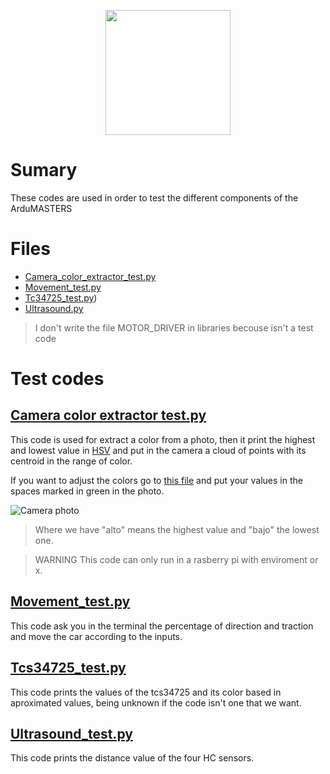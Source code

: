 <p align="center">
  <img width="200" height="200" Src="https://github.com/Ploirad/WRO-2024-ArduMASTERS/assets/148375115/122c7233-1e41-4727-894d-9d810f12458b">
</p> 

# Sumary
These codes are used in order to test the different components of the ArduMASTERS 

# Files
- [Camera_color_extractor_test.py](#camera-color-extractor-testpy)
- [Movement_test.py](#movement_testpy)
- [Tc34725_test.py](#tcs34725_testpy))
- [Ultrasound.py](#ultrasound_testpy)
> I don't write the file MOTOR_DRIVER in libraries becouse isn't a test code

# Test codes
## [Camera color extractor test.py](https://github.com/Ploirad/WRO-2024-ArduMASTERS/blob/main/Src/Test%20codes/Camera_color_extractor_test.py)
This code is used for extract a color from a photo, then it print the highest and lowest value in [HSV](https://pro.arcgis.com/es/pro-app/latest/help/analysis/raster-functions/color-model-conversion-function.htm#:~:text=El%20modelo%20de%20color%20HSV,admite%20entradas%20de%203%20bandas) and put in the camera a cloud of points with its centroid in the range of color.

If you want to adjust the colors go to [this file](https://github.com/Ploirad/WRO-2024-ArduMASTERS/blob/main/Src/Main/Libraries/New_color_detector.py) and put your values in the spaces marked in green in the photo.

![Camera photo](<Foto camara.png>)

> Where we have "alto" means the highest value and "bajo" the lowest one.

> WARNING This code can only run in a rasberry pi with enviroment or x.

## [Movement_test.py](https://github.com/Ploirad/WRO-2024-ArduMASTERS/blob/main/Src/Test%20codes/Movement_test.py)

This code ask you in the terminal the percentage of direction and traction and move the car according to the inputs.

## [Tcs34725_test.py](https://github.com/Ploirad/WRO-2024-ArduMASTERS/blob/main/Src/Test%20codes/Tcs34725_test.py)

This code prints the values of the tcs34725 and its color based in aproximated values, being unknown if the code isn't one that we want.

## [Ultrasound_test.py](https://github.com/Ploirad/WRO-2024-ArduMASTERS/blob/mainV2/Src/Test%20codes/Ultrasound_test.py)

This code prints the distance value of the four HC sensors.
